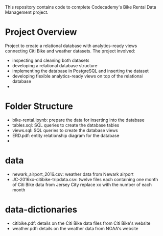 This repository contains code to complete Codecademy's Bike Rental Data Management project.

# Project Overview
Project to create a relational database with analytics-ready views connecting Citi Bike and weather datasets. The project involved:

* inspecting and cleaning both datasets
* developing a relational database structure
* implementing the database in PostgreSQL and inserting the dataset
* developing flexible analytics-ready views on top of the relational database
* 
# Folder Structure
* bike-rental.ipynb: prepare the data for inserting into the database
* tables.sql: SQL queries to create the database tables
* views.sql: SQL queries to create the database views
* ERD.pdf: entity relationship diagram for the database
* 
# data
* newark_airport_2016.csv: weather data from Newark airport
* JC-2016xx-citibike-tripdata.csv: twelve files each containing one month of Citi Bike data from Jersey City
replace xx with the number of each month

# data-dictionaries
* citibike.pdf: details on the Citi Bike data files from Citi Bike's website
* weather.pdf: details on the weather data from NOAA's website
